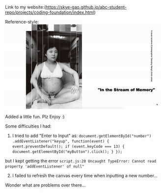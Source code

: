 Link to my website:(https://skye-gao.github.io/abc-student-repo/projects/coding-foundation/index.html)


Reference-style:
![alt text][demo]

[demo]: https://raw.githubusercontent.com/Skye-Gao/abc-student-repo/master/projects/project_A/images/demo.gif "Logo Title Text 2"

Added a little fun. Plz Enjoy :)

Some difficulties I had:

1) I tried to add "Enter to Input" as:
`document.getElementById("number")
.addEventListener("keyup", function(event) {
    event.preventDefault();
    if (event.keyCode === 13) {
        document.getElementById("myButton").click();
    }
});`

 but I kept getting the error `script.js:20 Uncaught TypeError: Cannot read property 'addEventListener' of null"`

2) I failed to refresh the canvas every time when inputting a new number...

Wonder what are problems over there...
